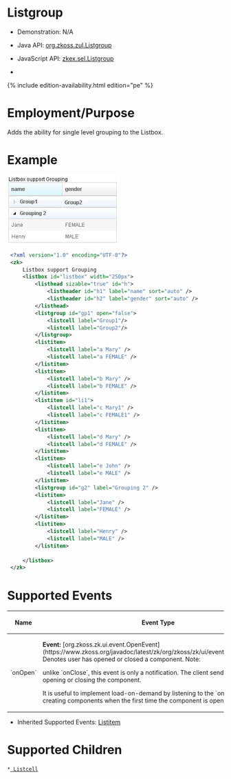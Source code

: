 

# Listgroup

- Demonstration: N/A
- Java API: [org.zkoss.zul.Listgroup](https://www.zkoss.org/javadoc/latest/zk/org/zkoss/zul/Listgroup.html)
- JavaScript API:
  [zkex.sel.Listgroup](https://www.zkoss.org/javadoc/latest/jsdoc/classes/zkex.sel.Listgroup.html)

- <!--REQUIRED ZK EDITION: PE -->
{% include edition-availability.html edition="pe" %}

# Employment/Purpose

Adds the ability for single level grouping to the Listbox.

# Example

![](/zk_component_ref/images/ZKComRef_Listgroup_Example.PNG)

```xml
 <?xml version="1.0" encoding="UTF-8"?>
 <zk>
     Listbox support Grouping
     <listbox id="listbox" width="250px">
         <listhead sizable="true" id="h">
             <listheader id="h1" label="name" sort="auto" />
             <listheader id="h2" label="gender" sort="auto" />
         </listhead>
         <listgroup id="gp1" open="false">
             <listcell label="Group1"/>
             <listcell label="Group2"/>
         </listgroup>
         <listitem>
             <listcell label="a Mary" />
             <listcell label="a FEMALE" />
         </listitem>
         <listitem>
             <listcell label="b Mary" />
             <listcell label="b FEMALE" />
         </listitem>
         <listitem id="li1">
             <listcell label="c Mary1" />
             <listcell label="c FEMALE1" />
         </listitem>
         <listitem>
             <listcell label="d Mary" />
             <listcell label="d FEMALE" />
         </listitem>
         <listitem>
             <listcell label="e John" />
             <listcell label="e MALE" />
         </listitem>
         <listgroup id="g2" label="Grouping 2" />
         <listitem>
             <listcell label="Jane" />
             <listcell label="FEMALE" />
         </listitem>
         <listitem>
             <listcell label="Henry" />
             <listcell label="MALE" />
         </listitem>
 
     </listbox>
 </zk>
```

# Supported Events

<table>
<thead>
<tr class="header">
<th><center>
<p>Name</p>
</center></th>
<th><center>
<p>Event Type</p>
</center></th>
</tr>
</thead>
<tbody>
<tr class="odd">
<td><center>
<p>`onOpen`</p>
</center></td>
<td><p><strong>Event:</strong>
[org.zkoss.zk.ui.event.OpenEvent](https://www.zkoss.org/javadoc/latest/zk/org/zkoss/zk/ui/event/OpenEvent.html) Denotes user has
opened or closed a component. Note:</p>
<p>unlike `onClose`, this event is only a notification. The
client sends this event after opening or closing the component.</p>
<p>It is useful to implement load-on-demand by listening to the
`onOpen` event, and creating components when the first time
the component is opened.</p></td>
</tr>
</tbody>
</table>

- Inherited Supported Events: [ Listitem]({{site.baseurl}}/zk_component_ref/listitem#Supported_Events)

# Supported Children

`*`[` Listcell`]({{site.baseurl}}/zk_component_ref/listcell)
